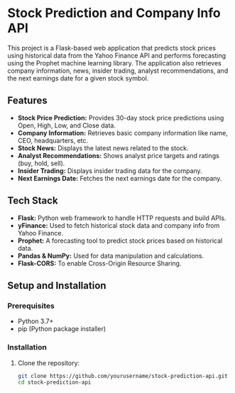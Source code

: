 # Stock Prediction and Company Info API

This project is a Flask-based web application that predicts stock prices using historical data from the Yahoo Finance API and performs forecasting using the Prophet machine learning library. The application also retrieves company information, news, insider trading, analyst recommendations, and the next earnings date for a given stock symbol.

## Features

- **Stock Price Prediction:** Provides 30-day stock price predictions using Open, High, Low, and Close data.
- **Company Information:** Retrieves basic company information like name, CEO, headquarters, etc.
- **Stock News:** Displays the latest news related to the stock.
- **Analyst Recommendations:** Shows analyst price targets and ratings (buy, hold, sell).
- **Insider Trading:** Displays insider trading data for the company.
- **Next Earnings Date:** Fetches the next earnings date for the company.
  
## Tech Stack

- **Flask:** Python web framework to handle HTTP requests and build APIs.
- **yFinance:** Used to fetch historical stock data and company info from Yahoo Finance.
- **Prophet:** A forecasting tool to predict stock prices based on historical data.
- **Pandas & NumPy:** Used for data manipulation and calculations.
- **Flask-CORS:** To enable Cross-Origin Resource Sharing.
  
## Setup and Installation

### Prerequisites

- Python 3.7+
- pip (Python package installer)

### Installation

1. Clone the repository:
   ```bash
   git clone https://github.com/yourusername/stock-prediction-api.git
   cd stock-prediction-api
